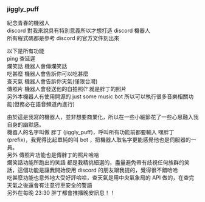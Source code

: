 ### jiggly_puff
紀念青春的機器人  
discord 對我來說具有特別意義所以才想打造 discord 機器人  
所有程式碼都是參考 discord 的官方文件刻出來 

以下是所有功能  
ping 查延遲  
爛笑話 機器人會傳爛笑話  
吃甚麼 機器人會告訴你可以吃甚麼  
查天氣 機器人會告訴你天氣(僅限台灣)  
傳照片 機器人會發送他的自拍照(? 就是胖丁的照片  
另外本機器人有使用開源的 just some music bot 所以可以執行很多音樂相關功能(但務必在語音頻道內進行)  

由於這是我寫的機器人，並非想要商業化，所以在一些小細節花了一些心思融入我自身的幽默感。  
機器人的名字叫做 胖丁 (jiggly_puff)，呼叫所有功能前都要輸入 嘿胖丁 (prefix)，我覺得比起單純的叫  bot ，把機器人取名字更能感覺他也是伺服器的一員。  
另外 傳照片功能也是傳胖丁的照片哈哈  
爛笑話功能所跑出的笑話 都是我精挑細選的，盡量避免帶有歧視任何族群的笑話，這個功能是讓我開始使用 discord 的朋友跟我提的，覺得很不錯哈哈  
吃甚麼功能也意外地大受好評哈哈，查天氣是用中央氣象局的 API 做的，在查完天氣之後還會有注意行車安全的警語  
另外在每晚 23:30 胖丁都會推播晚安訊息！！  



